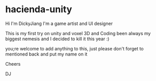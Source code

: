# hacienda-unity
Hi I'm DickyJiang
I'm a game artist and UI designer

This is my first try on unity and voxel 3D and Coding been always my biggest nemesis and I decided to kill it this year :)

you;re welcome to add anything to this, just please don't forget to mentioned back and put my name on it

Cheers

DJ
